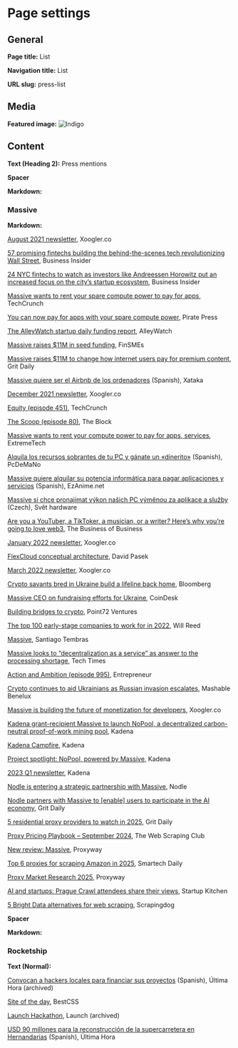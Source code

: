 # Page settings

## General

**Page title:** List

**Navigation title:** List

**URL slug:** press-list

## Media

**Featured image:** ![Indigo](indigo.png)

## Content

**Text (Heading 2):** Press mentions

**Spacer**

**Markdown:**

<h3 id="massive">Massive</h3>

**Markdown:**

<p class="omitted"><a target="_blank" href="https://xoogler.substack.com/p/august2021">August 2021
newsletter</a>, Xoogler.co</p>
<p><a target="_blank"
href="https://www.businessinsider.com/fintech-b2b-best-promising-startups-finance-wall-street-payments-crypto-2021-7">57
promising fintechs building the behind-the-scenes tech revolutionizing Wall Street</a>, Business
Insider</p>
<p class="omitted"><a target="_blank"
href="https://www.businessinsider.com/fintech-startups-based-new-york-city-rising-promising-wall-street-2021-8">24
NYC fintechs to watch as investors like Andreessen Horowitz put an increased focus on the city’s
startup ecosystem</a>, Business Insider</p>
<p><a target="_blank"
href="https://techcrunch.com/2021/11/30/massive-wants-to-rent-your-spare-compute-power-to-pay-for-apps/">Massive
wants to rent your spare compute power to pay for apps</a>, TechCrunch</p>
<p><a target="_blank"
href="https://lvhspiratepress.org/you-can-now-pay-for-apps-with-your-spare-compute-power/">You can
now pay for apps with your spare compute power</a>, Pirate Press</p>
<p><a target="_blank"
href="https://www.alleywatch.com/2021/12/the-alleywatch-startup-daily-funding-report-12-1-2021/">The
AlleyWatch startup daily funding report</a>, AlleyWatch</p>
<p><a target="_blank"
href="https://www.finsmes.com/2021/12/massive-raises-11m-in-seed-funding.html">Massive raises $11M
in seed funding</a>, FinSMEs</p>
<p><a target="_blank"
href="https://gritdaily.com/massive-raises-11m-to-change-how-internet-users-pay-for-premium-content/">Massive
raises $11M to change how internet users pay for premium content</a>, Grit Daily</p>
<p><a target="_blank"
href="https://www.xataka.com/servicios/massive-quiere-ser-airbnb-ordenadores-gente-comprara-esa-potencia-calculo-que-tu-no-estas-usando-tu-pc">Massive
quiere ser el Airbnb de los ordenadores</a> (Spanish), Xataka</p>
<p><a target="_blank" href="https://xoogler.substack.com/p/december2021">December 2021
newsletter</a>, Xoogler.co</p>
<p><a target="_blank"
href="https://techcrunch.com/2021/12/03/squares-better-com-name-block-is-butter-y-smooth/">Equity
(episode 451)</a>, TechCrunch</p>
<p><a target="_blank"
href="https://www.theblockcrypto.com/post/126134/point72-ventures-crypto-lead-adam-carson-says-the-firm-is-gearing-up-to-do-token-deals">The
Scoop (episode 80)</a>, The Block</p>
<p><a target="_blank"
href="https://www.extremetech.com/computing/329429-massive-wants-to-rent-your-compute-power-to-pay-for-apps-services">Massive
wants to rent your compute power to pay for apps, services</a>, ExtremeTech</p>
<p><a target="_blank" href="https://www.pcdemano.com/sc/18167/">Alquila los recursos sobrantes de tu
PC y gánate un «dinerito»</a> (Spanish), PcDeMaNo</p>
<p><a target="_blank"
href="https://www.ezanime.net/massive-quiere-alquilar-su-potencia-informatica-para-pagar-aplicaciones-y-servicios/">Massive
quiere alquilar su potencia informática para pagar aplicaciones y servicios</a> (Spanish),
EzAnime.net</p>
<p><a target="_blank"
href="https://www.svethardware.cz/massive-si-chce-pronajimat-vykon-nasich-pc-vymenou-za-aplikace-a-sluzby/56569">Massive
si chce pronajímat výkon našich PC výměnou za aplikace a služby</a> (Czech), Svět hardware</p>
<p><a target="_blank"
href="https://www.businessofbusiness.com/articles/are-you-a-youtuber-a-tiktoker-a-musician-or-a-writer-heres-why-youre-going-to-love-web3/">Are
you a YouTuber, a TikToker, a musician, or a writer<em>?</em> Here’s why you’re going to love
web3</a>, The Business of Business</p>
<p class="omitted"><a target="_blank" href="https://xoogler.substack.com/p/2021">January 2022
newsletter</a>, Xoogler.co</p>
<p><a target="_blank"
href="https://www.slideshare.net/davidpasek/flex-cloud-conceptual-design-ver-02">FlexCloud
conceptual architecture</a>, David Pasek</p>
<p class="omitted"><a target="_blank" href="https://xoogler.substack.com/p/march2022">March 2022
newsletter</a>, Xoogler.co</p>
<p><a target="_blank"
href="https://www.bloomberg.com/news/articles/2022-03-09/ukraine-s-crypto-community-sends-donation-support-after-russia-invasion">Crypto
savants bred in Ukraine build a lifeline back home</a>, Bloomberg</p>
<p><a target="_blank"
href="https://www.coindesk.com/video/recent-videos/massive-ceo-on-fundraising-efforts-for-ukraine/">Massive
CEO on fundraising efforts for Ukraine</a>, CoinDesk</p>
<p><a target="_blank" href="https://p72.vc/fintech/building-bridges-to-crypto/">Building bridges to
crypto</a>, Point72 Ventures</p>
<p><a target="_blank"
href="https://www.top100bywillreed.com/top-100-profiles/massive-computing-inc">The top 100
early-stage companies to work for in 2022</a>, Will Reed</p>
<p><a target="_blank" href="https://twitter.com/crypzantino/status/1552386530177495040">Massive</a>,
Santiago Tembras</p>
<p><a target="_blank"
href="https://www.techtimes.com/articles/278722/20220802/massive-looks-to-decentralization-as-a-service-as-answer-to-the-processing-shortage.htm">Massive
looks to “decentralization as a service” as answer to the processing shortage</a>, Tech Times</p>
<p><a target="_blank" href="https://www.entrepreneur.com/listen/action-and-ambition/434918">Action
and Ambition (episode 995)</a>, Entrepreneur</p>
<p><a target="_blank"
href="https://nl.mashable.com/cryptocurrency/8036/crypto-continues-to-aid-ukrainians-as-russian-invasion-escalates">Crypto
continues to aid Ukrainians as Russian invasion escalates</a>, Mashable Benelux</p>
<p><a target="_blank"
href="https://medium.com/xoogler-co/move-over-data-collection-massive-is-building-the-future-of-monetization-for-developers-eed27ca4f05e">Massive
is building the future of monetization for developers</a>, Xoogler.co</p>
<p><a target="_blank"
href="https://medium.com/kadena-io/kadena-grant-recipient-massive-to-launch-nopool-a-decentralized-carbon-neutral-proof-of-work-1c042c62928f">Kadena
grant-recipient Massive to launch NoPool, a decentralized carbon-neutral proof-of-work mining
pool</a>, Kadena</p>
<p><a target="_blank" href="https://twitter.com/kadena_io/status/1628439634408804353">Kadena
Campfire</a>, Kadena</p>
<p><a target="_blank"
href="https://medium.com/kadena-io/project-spotlight-nopool-powered-by-massive-2f8d220bd34">Project
spotlight: NoPool, powered by Massive</a>, Kadena</p>
<p><a target="_blank"
href="https://medium.com/kadena-io/kadena-2023-q1-newsletter-879325b93905">2023 Q1 newsletter</a>,
Kadena</p>
<p><a target="_blank"
href="https://www.linkedin.com/posts/nodle_nodle-massive-depin-activity-7207092178076983296-YyKU/">Nodle
is entering a strategic partnership with Massive</a>, Nodle</p>
<p><a target="_blank"
href="https://gritdaily.com/nodle-partners-with-massive-nodle-users-ai-economy/">Nodle partners with
Massive to [enable] users to participate in the AI economy</a>, Grit Daily</p>
<p><a target="_blank" href="https://gritdaily.com/residential-proxy-providers-to-watch-in-2025/">5
residential proxy providers to watch in 2025</a>, Grit Daily</p>
<p><a target="_blank"
href="https://substack.thewebscraping.club/p/proxy-pricing-playbook-september">Proxy Pricing
Playbook – September 2024</a>, The Web Scraping Club</p>
<p><a target="_blank" href="https://proxyway.com/news/new-review-massive">New review: Massive</a>,
Proxyway</p>
<p><a target="_blank"
href="https://smartechdaily.com/top-6-proxies-for-scraping-amazon-in-2025/">Top 6 proxies for
scraping Amazon in 2025</a>, Smartech Daily</p>
<p><a target="_blank" href="https://proxyway.com/research/proxy-market-research-2025">Proxy Market
Research 2025</a>, Proxyway</p>
<p><a target="_blank"
href="https://startupkitchen.community/ai-startups-prague-crawl-attendees-share-their-views/">AI and
startups: Prague Crawl attendees share their views</a>, Startup Kitchen</p>
<p><a target="_blank"
href="https://www.scrapingdog.com/blog/bright-data-alternatives-for-web-scraping/">5 Bright Data
alternatives for web scraping</a>, Scrapingdog</p>

**Spacer**

**Markdown:**

<h3 id="rocketship">Rocketship</h3>

**Text (Normal):**

[Convocan a hackers locales para financiar sus proyectos](https://web.archive.org/web/20230327232137/https://www.ultimahora.com/convocan-hackers-locales-financiar-sus-proyectos-n913963.html)
(Spanish), Última Hora (archived)

[Site of the day](https://www.bestcss.in/user/detail/Rocketship-3165), BestCSS

[Launch Hackathon](https://web.archive.org/web/20171024092721/https://www.launchhackathon.com/),
Launch (archived)

[USD 90 millones para la reconstrucción de la supercarretera en Hernandarias](https://www.ultimahora.com/usd-90-millones-la-reconstruccion-la-supercarretera-hernandarias-n985642.html)
(Spanish), Última Hora
